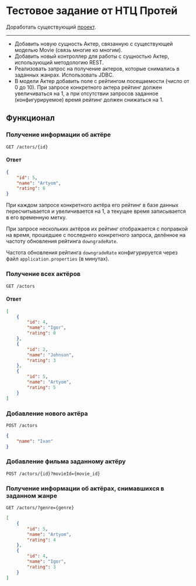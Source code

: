 # Тестовое задание от НТЦ Протей
Доработать существующий [проект](https://github.com/Smirnov3308/CinemaDB).
***
- Добавить новую сущность Актер, связанную с существующей моделью Movie (связь многие ко многим).
- Добавить новый контроллер для работы с сущностью Актер, использующий методологию REST.
- Реализовать запрос на получение актеров, которые снимались в заданных жанрах. Использовать JDBC.
- В модели Актер добавить поле с рейтингом посещаемости (число от 0 до 10). При запросе конкретного актера рейтинг должен увеличиваться на 1, а при отсутствии запросов заданное (конфигурируемое) время рейтинг должен снижаться на 1.

## Функционал
### Получение информации об актёре
```
GET /actors/{id}
```
#### Ответ
```json
{
    "id": 5,
    "name": "Artyom",
    "rating": 6
}
```
При каждом запросе конкретного актёра его рейтинг в базе данных пересчитывается и увеличивается на 1, а текущее время записывается в его временную метку.

При запросе нескольких актёров их рейтинг отображается с поправкой на время, прошедшее с последнего конкретного запроса, делённое на частоту обновления рейтинга `downgradeRate`.

Частота обновления рейтинга `downgradeRate` конфигурируется через файл `application.properties` (в минутах).

### Получение всех актёров
```
GET /actors
```
#### Ответ
```json
[
    {
        "id": 4,
        "name": "Igor",
        "rating": 0
    },
    {
        "id": 2,
        "name": "Johnson",
        "rating": 3
    },
    {
        "id": 5,
        "name": "Artyom",
        "rating": 5
    }
]
```

### Добавление нового актёра
```
POST /actors
```
```json
{
    "name": "Ivan"
}
```

### Добавление фильма заданному актёру
```
POST /actors/{id}?movieId={movie_id}
```

### Получение информации об актёрах, снимавшихся в заданном жанре
```
GET /actors/?genre={genre}
```
```json
[
    {
        "id": 5,
        "name": "Artyom",
        "rating": 4
    },
    {
        "id": 4,
        "name": "Igor",
        "rating": 3
    }
]
```